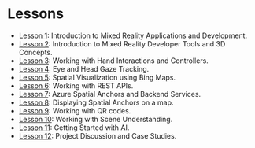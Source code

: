# Lessons

* [Lesson 1](lesson1/):  Introduction to Mixed Reality Applications and Development.
* [Lesson 2](lesson-2.md):  Introduction to Mixed Reality Developer Tools and 3D Concepts.
* [Lesson 3](lesson-3.md):  Working with Hand Interactions and Controllers.
* [Lesson 4](lesson-4.md):  Eye and Head Gaze Tracking.
* [Lesson 5](lesson-5.md):  Spatial Visualization using Bing Maps.
* [Lesson 6](lesson-6.md):  Working with REST APIs.
* [Lesson 7](lesson-7.md):  Azure Spatial Anchors and Backend Services.
* [Lesson 8](./):  Displaying Spatial Anchors on a map.
* [Lesson 9](./):  Working with QR codes.
* [Lesson 10](lesson-11.md): Working with Scene Understanding.
* [Lesson 11](./): Getting Started with AI.
* [Lesson 12](lesson-12.md): Project Discussion and Case Studies.

